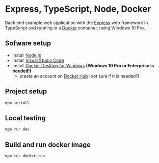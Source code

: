# Express, TypeScript, Node, Docker

Back end example web application with the [Express](https://expressjs.com/) web framework in TypeScript and running in a [Docker](https://www.docker.com/) container, using Windows 10 Pro.

## Sofware setup

- Install [Node.js](https://nodejs.org)
- Install [Visual Studio Code](https://code.visualstudio.com/)
- Install [Docker Desktop for Windows](https://hub.docker.com/editions/community/docker-ce-desktop-windows) **(Windows 10 Pro or Enterprise is needed!)**
  - create an account on [Docker Hub](https://hub.docker.com/) (not sure if it is needed?)

## Project setup

```sh
npm install
```

## Local testing

```sh
npm run dev
```

## Build and run docker image

```sh
npm run docker-run
```
